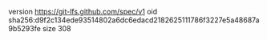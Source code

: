 version https://git-lfs.github.com/spec/v1
oid sha256:d9f2c134ede93514802a6dc6edacd2182625111786f3227e5a48687a9b5293fe
size 308
